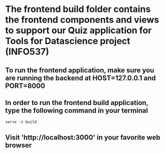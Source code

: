 # The frontend build folder contains the frontend components and views to support our Quiz application for Tools for Datascience project (INFO537) 

## To run the frontend application, make sure you are running the backend at HOST=127.0.0.1 and PORT=8000

## In order to run the frontend build application, type the following command in your terminal

`serve -s build`

## Visit 'http://localhost:3000' in your favorite web browser
